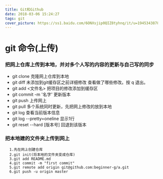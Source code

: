 ```yaml
---
title: Git和Github
date: 2018-03-06 15:24:27
tags: git
cover_picture: https://ss1.baidu.com/6ONXsjip0QIZ8tyhnq/it/u=1945343878,3655021699&fm=58
---
```


# git 命令(上传)

### 把网上仓库上传到本地，并对多个人写的内容的更新与自己写的同步

- git clone 克隆网上仓库到本地
- git diff 未添加到git缓存区之前详细修改
  查看做了哪些修改。按 q 退出。
- git add <文件名> 把项目的修改添加到缓存区
- git commit -m '名字' 更新版本
- git push 上传网上
- git pull 多个系统同时更新，先把网上修改的放到本地
- git log 查看当前版本信息
- git log --pretty=oneline 显示1行
- git reset --hard [版本号] 回退到该版本

### 把本地建的文件夹上传到网上

```
  1.先在网上创建仓库
  2.git init(将本地的文件夹变成仓库)
  3.git add README.md
  4.git commit -m "first commit"
  5.git remote add origin git@github.com:beginner-g/a.git
  6.git push -u origin master
```
